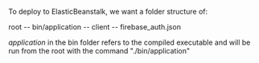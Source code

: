 To deploy to ElasticBeanstalk, we want a folder structure of:

root
  -- bin/application
  -- client
  -- firebase_auth.json

_application_ in the bin folder refers to the compiled executable and will be run from the root with the command "./bin/application"